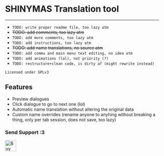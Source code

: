 # SHINYMAS Translation tool

---

- `TODO: write proper readme file, too lazy atm`
- ~~TODO: add comments, too lazy atm~~
- `TODO: add more comments, too lazy atm`
- `TODO: add instructions, too lazy atm`
- ~~TODO: add name translations, no source atm~~
- `TODO: add commu and main menu text editing, no idea atm`
- `TODO: add animations (lol), not priority (?)`
- `TODO: restructure+clean code, is dirty af (might rewrite instead)`

`Licensed under GPLv3`

## Features
- Preview dialogues
- Click dialogue to go to next one (lol)
- Automatic name translation without altering the original data
- Custom name overrides (rename anyone to anyhing without breaking a thing, only per tab session, does not save, too lazy)

### Send Support :3
<a href='https://ko-fi.com/X8X831J1L' target='_blank'><img height='36' style='border:0px;height:36px;' src='https://cdn.ko-fi.com/cdn/kofi1.png?v=2' border='0' alt='Buy Me a Coffee at ko-fi.com' /></a>
